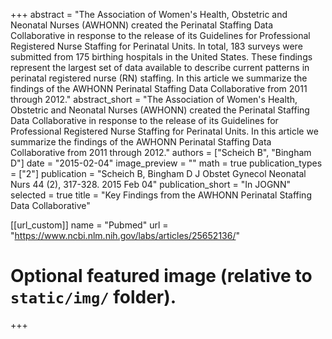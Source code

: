 +++
abstract = "The Association of Women's Health, Obstetric and Neonatal Nurses (AWHONN) created the Perinatal Staffing Data Collaborative in response to the release of its Guidelines for Professional Registered Nurse Staffing for Perinatal Units. In total, 183 surveys were submitted from 175 birthing hospitals in the United States. These findings represent the largest set of data available to describe current patterns in perinatal registered nurse (RN) staffing. In this article we summarize the findings of the AWHONN Perinatal Staffing Data Collaborative from 2011 through 2012."
abstract_short = "The Association of Women's Health, Obstetric and Neonatal Nurses (AWHONN) created the Perinatal Staffing Data Collaborative in response to the release of its Guidelines for Professional Registered Nurse Staffing for Perinatal Units. In this article we summarize the findings of the AWHONN Perinatal Staffing Data Collaborative from 2011 through 2012."
authors = ["Scheich B", "Bingham D"]
date = "2015-02-04"
image_preview = ""
math = true
publication_types = ["2"]
publication = "Scheich B, Bingham D  J Obstet Gynecol Neonatal Nurs 44 (2), 317-328. 2015 Feb 04"
publication_short = "In JOGNN"
selected = true
title = "Key Findings from the AWHONN Perinatal Staffing Data Collaborative"


[[url_custom]]
name = "Pubmed"
url = "https://www.ncbi.nlm.nih.gov/labs/articles/25652136/"

# Optional featured image (relative to `static/img/` folder).


+++
